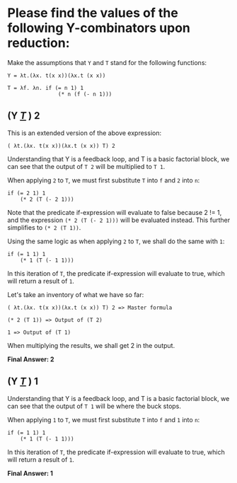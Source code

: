 # Please find the values of the following Y-combinators upon reduction:

Make the assumptions that `Y` and `T` stand for the following functions:

```
Y = λt.(λx. t(x x))(λx.t (x x))

T = λf. λn. if (= n 1) 1
                (* n (f (- n 1)))
```

## (**Y** _<u>T</u>_ ) 2

This is an extended version of the above expression:

```
( λt.(λx. t(x x))(λx.t (x x)) T) 2
```

Understanding that Y is a feedback loop, and T is a basic factorial block, we can see that the output of `T 2` will be multiplied to `T 1`.

When applying `2` to `T`, we must first substitute `T` into `f` and `2` into `n`:

```
if (= 2 1) 1
    (* 2 (T (- 2 1)))
```

Note that the predicate if-expression will evaluate to false because 2 != 1, and the expression `(* 2 (T (- 2 1)))` will be evaluated instead. This further simplifies to `(* 2 (T 1))`.

Using the same logic as when applying `2` to `T`, we shall do the same with `1`:

```
if (= 1 1) 1
    (* 1 (T (- 1 1)))
```

In this iteration of `T`, the predicate if-expression will evaluate to true, which will return a result of `1`.

Let's take an inventory of what we have so far:

```
( λt.(λx. t(x x))(λx.t (x x)) T) 2 => Master formula

(* 2 (T 1)) => Output of (T 2)

1 => Output of (T 1)
```

When multiplying the results, we shall get 2 in the output.

**Final Answer: 2**

## (**Y** _<u>T</u>_ ) 1

Understanding that Y is a feedback loop, and T is a basic factorial block, we can see that the output of `T 1` will be where the buck stops.

When applying `1` to `T`, we must first substitute `T` into `f` and `1` into `n`:

```
if (= 1 1) 1
    (* 1 (T (- 1 1)))
```

In this iteration of `T`, the predicate if-expression will evaluate to true, which will return a result of `1`.

**Final Answer: 1**
